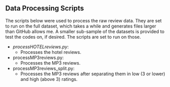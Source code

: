 ## Data Processing Scripts
The scripts below were used to process the raw review data.
They are set to run on the full dataset, which takes a while and generates files larger than GitHub allows me.
A smaller sub-sample of the datasets is provided to test the codes on, if desired. The scripts are set to run on those.
- *processHOTELreviews.py*:
  - Processes the hotel reviews.
- processMP3reviews.py:
  - Processes the MP3 reviews.
- processMP3reviews_split.py:
  - Processes the MP3 reviews after separating them in low (3 or lower) and high (above 3) ratings.
